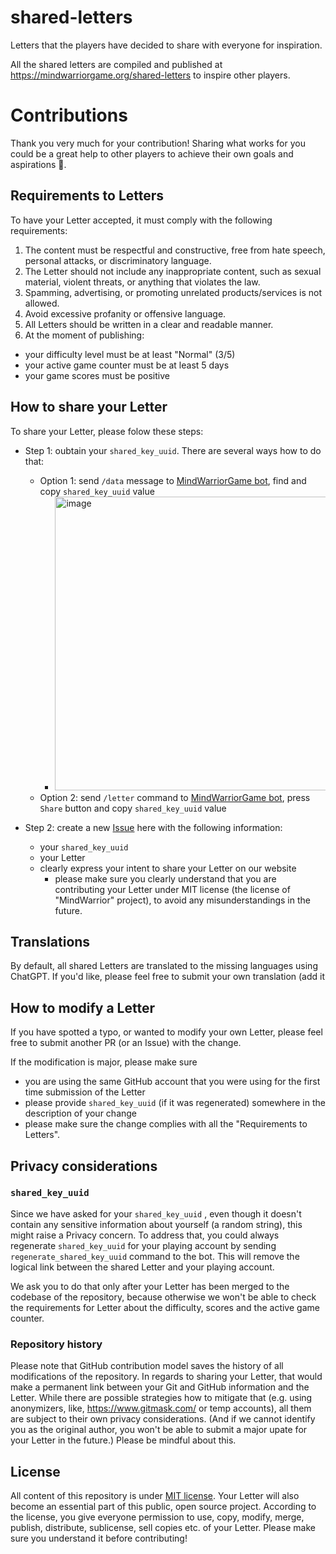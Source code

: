 # shared-letters
Letters that the players have decided to share with everyone for inspiration.

All the shared letters are compiled and published at https://mindwarriorgame.org/shared-letters to inspire other players.

# Contributions

Thank you very much for your contribution! Sharing what works for you could be a great help to other players to achieve their own goals and aspirations 🙌.

## Requirements to Letters

To have your Letter accepted, it must comply with the following requirements:

1. The content must be respectful and constructive, free from hate speech, personal attacks, or discriminatory language.
1. The Letter should not include any inappropriate content, such as sexual material, violent threats, or anything that violates the law.
1. Spamming, advertising, or promoting unrelated products/services is not allowed.
1. Avoid excessive profanity or offensive language.
1. All Letters should be written in a clear and readable manner.
1. At the moment of publishing:
  - your difficulty level must be at least "Normal" (3/5)
  - your active game counter must be at least 5 days
  - your game scores must be positive

## How to share your Letter

To share your Letter, please folow these steps:

- Step 1: oubtain your `shared_key_uuid`. There are several ways how to do that:
  - Option 1: send `/data` message to [MindWarriorGame bot](https://t.me/MindWarriorGame_bot), find and copy `shared_key_uuid` value
    - <img width="470" alt="image" src="https://github.com/user-attachments/assets/d4a67c10-2e25-4ad0-9ac4-03d6dea9ac54">
  - Option 2: send `/letter` command to [MindWarriorGame bot](https://t.me/MindWarriorGame_bot), press `Share` button and copy `shared_key_uuid` value 

- Step 2: create a new [Issue](https://github.com/mindwarriorgame/shared-letters/issues) here with the following information:
    - your `shared_key_uuid`
    - your Letter
    - clearly express your intent to share your Letter on our website
      - please make sure you clearly understand that you are contributing your Letter under MIT license (the license of "MindWarrior" project), to avoid any misunderstandings in the future.
 
## Translations

By default, all shared Letters are translated to the missing languages using ChatGPT. If you'd like, please feel free to submit your own translation (add it 

## How to modify a Letter

If you have spotted a typo, or wanted to modify your own Letter, please feel free to submit another PR (or an Issue) with the change.

If the modification is major, please make sure 
- you are using the same GitHub account that you were using for the first time submission of the Letter 
- please provide `shared_key_uuid` (if it was regenerated) somewhere in the description of your change
- please make sure the change complies with all the "Requirements to Letters".

## Privacy considerations


### `shared_key_uuid`

Since we have asked for your `shared_key_uuid` , even though it doesn't contain any sensitive information about yourself (a random string), this might raise a Privacy concern. To address that, you could always regenerate `shared_key_uuid` for your playing account by sending `regenerate_shared_key_uuid` command to the bot. This will remove the logical link between the shared Letter and your playing account.

We ask you to do that only after your Letter has been merged to the codebase of the repository, because otherwise we won't be able to check the requirements for Letter about the difficulty, scores and the active game counter.

### Repository history

Please note that GitHub contribution model saves the history of all modifications of the repository. In regards to sharing your Letter, that would make a permanent link between your Git and GitHub information and the Letter. While there are possible strategies how to mitigate that (e.g. using anonymizers, like, https://www.gitmask.com/ or temp accounts), all them are subject to their own privacy considerations. (And if we cannot identify you as the original author, you won't be able to submit a major upate for your Letter in the future.) Please be mindful about this.

## License

All content of this repository is under [MIT license](https://en.wikipedia.org/wiki/MIT_License). Your Letter will also become an essential part of this public, open source project. According to the license, you give everyone permission to use, copy, modify, merge, publish, distribute, sublicense, sell copies etc. of your Letter. Please make sure you understand it before contributing!
